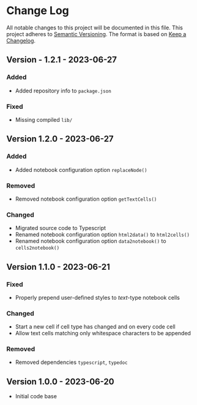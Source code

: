 # Change Log

All notable changes to this project will be documented in this file.
This project adheres to [Semantic Versioning](http://semver.org/).
The format is based on [Keep a Changelog](http://keepachangelog.com/).

## Version - 1.2.1 - 2023-06-27

### Added
- Added repository info to `package.json`

### Fixed
- Missing compiled `lib/`

## Version 1.2.0 - 2023-06-27

### Added
- Added notebook configuration option `replaceNode()`

### Removed
- Removed notebook configuration option `getTextCells()`

### Changed
- Migrated source code to Typescript
- Renamed notebook configuration option `html2data()` to `html2cells()`
- Renamed notebook configuration option `data2notebook()` to `cells2notebook()`


## Version 1.1.0 - 2023-06-21

### Fixed
- Properly prepend user-defined styles to *text*-type notebook cells

### Changed
- Start a new cell if cell type has changed and on every code cell
- Allow text cells matching only whitespace characters to be appended

### Removed
- Removed dependencies `typescript`, `typedoc`


## Version 1.0.0 - 2023-06-20
- Initial code base
